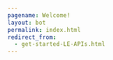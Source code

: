 ```yaml
---
pagename: Welcome!
layout: bot
permalink: index.html
redirect_from:
  - get-started-LE-APIs.html
---
```


